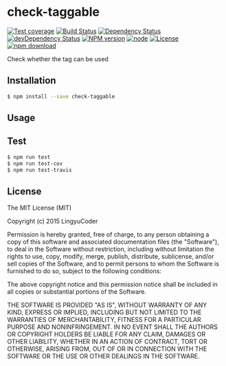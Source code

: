 # check-taggable

[![Test coverage](https://img.shields.io/coveralls/LingyuCoder/check-taggable.svg?style=flat-square)](https://coveralls.io/r/LingyuCoder/check-taggable?branch=master)
[![Build Status](https://travis-ci.org/LingyuCoder/check-taggable.png)](https://travis-ci.org/LingyuCoder/check-taggable)
[![Dependency Status](https://david-dm.org/LingyuCoder/check-taggable.svg)](https://david-dm.org/LingyuCoder/check-taggable)
[![devDependency Status](https://david-dm.org/LingyuCoder/check-taggable/dev-status.svg)](https://david-dm.org/LingyuCoder/check-taggable#info=devDependencies)
[![NPM version](http://img.shields.io/npm/v/check-taggable.svg?style=flat-square)](http://npmjs.org/package/check-taggable)
[![node](https://img.shields.io/badge/node.js-%3E=_4.0-green.svg?style=flat-square)](http://nodejs.org/download/)
[![License](http://img.shields.io/npm/l/check-taggable.svg?style=flat-square)](LICENSE)
[![npm download](https://img.shields.io/npm/dm/check-taggable.svg?style=flat-square)](https://npmjs.org/package/check-taggable)

Check whether the tag can be used

## Installation

```bash
$ npm install --save check-taggable
```

## Usage

## Test

```bash
$ npm run test
$ npm run test-cov
$ npm run test-travis
```

## License

The MIT License (MIT)

Copyright (c) 2015 LingyuCoder

Permission is hereby granted, free of charge, to any person obtaining a copy
of this software and associated documentation files (the "Software"), to deal
in the Software without restriction, including without limitation the rights
to use, copy, modify, merge, publish, distribute, sublicense, and/or sell
copies of the Software, and to permit persons to whom the Software is
furnished to do so, subject to the following conditions:

The above copyright notice and this permission notice shall be included in all
copies or substantial portions of the Software.

THE SOFTWARE IS PROVIDED "AS IS", WITHOUT WARRANTY OF ANY KIND, EXPRESS OR
IMPLIED, INCLUDING BUT NOT LIMITED TO THE WARRANTIES OF MERCHANTABILITY,
FITNESS FOR A PARTICULAR PURPOSE AND NONINFRINGEMENT. IN NO EVENT SHALL THE
AUTHORS OR COPYRIGHT HOLDERS BE LIABLE FOR ANY CLAIM, DAMAGES OR OTHER
LIABILITY, WHETHER IN AN ACTION OF CONTRACT, TORT OR OTHERWISE, ARISING FROM,
OUT OF OR IN CONNECTION WITH THE SOFTWARE OR THE USE OR OTHER DEALINGS IN THE
SOFTWARE.
